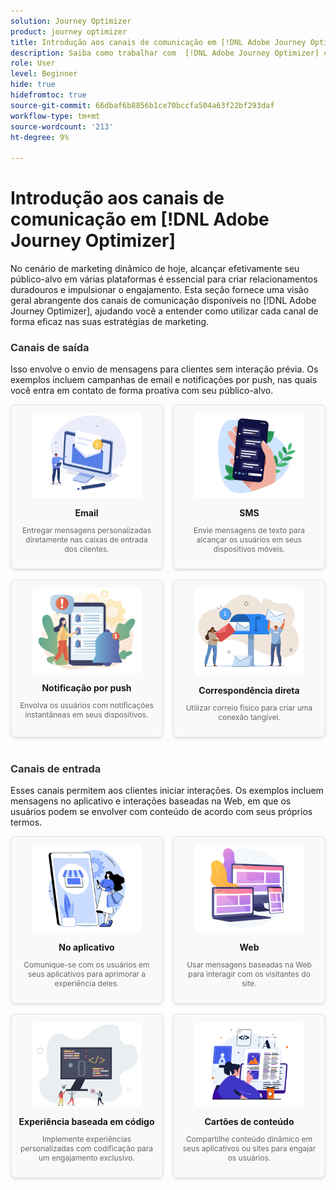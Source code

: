 ```yaml
---
solution: Journey Optimizer
product: journey optimizer
title: Introdução aos canais de comunicação em [!DNL Adobe Journey Optimizer]
description: Saiba como trabalhar com  [!DNL Adobe Journey Optimizer] canais de comunicação.
role: User
level: Beginner
hide: true
hidefromtoc: true
source-git-commit: 66dbaf6b8856b1ce70bccfa504a63f22bf293daf
workflow-type: tm+mt
source-wordcount: '213'
ht-degree: 9%

---
```


# Introdução aos canais de comunicação em [!DNL Adobe Journey Optimizer]

No cenário de marketing dinâmico de hoje, alcançar efetivamente seu público-alvo em várias plataformas é essencial para criar relacionamentos duradouros e impulsionar o engajamento. Esta seção fornece uma visão geral abrangente dos canais de comunicação disponíveis no [!DNL Adobe Journey Optimizer], ajudando você a entender como utilizar cada canal de forma eficaz nas suas estratégias de marketing.

<!-- Outbound Channels Section -->
<div style="margin-bottom: 40px;">
    <h3 style="margin-bottom: 16px; color: #333;">Canais de saída</h3>
    <p>Isso envolve o envio de mensagens para clientes sem interação prévia. Os exemplos incluem campanhas de email e notificações por push, nas quais você entra em contato de forma proativa com seu público-alvo.
</p>
    <div style="display: grid; grid-template-columns: repeat(auto-fit, minmax(160px, 1fr)); gap: 16px;">
        <!-- Card 1: Email -->
        <div style="border: 1px solid #e0e0e0; border-radius: 8px; padding: 12px; text-align: center; background-color: #f9f9f9; box-shadow: 0 2px 4px rgba(0,0,0,0.1);">
            <a href="../email/get-started-email.md"><img src="assets/do-not-localize/email.png" alt="Email" style="width: 80%; border-radius: 8px 8px 0 0;"></a>
            <h4 style="margin: 12px 0 8px;">Email</h4>
            <p style="font-size: 12px; color: #666;">Entregar mensagens personalizadas diretamente nas caixas de entrada dos clientes.</p>
        </div>
        <!-- Card 2: SMS -->
        <div style="border: 1px solid #e0e0e0; border-radius: 8px; padding: 12px; text-align: center; background-color: #f9f9f9; box-shadow: 0 2px 4px rgba(0,0,0,0.1);">
            <a href="../sms/get-started-sms.md"><img src="assets/do-not-localize/sms.png" alt="SMS" style="width: 80%; border-radius: 8px 8px 0 0;"></a>
            <h4 style="margin: 12px 0 8px;">SMS</h4>
            <p style="font-size: 12px; color: #666;">Envie mensagens de texto para alcançar os usuários em seus dispositivos móveis.</p>
        </div>
        <!-- Card 3: Push Notification -->
        <div style="border: 1px solid #e0e0e0; border-radius: 8px; padding: 12px; text-align: center; background-color: #f9f9f9; box-shadow: 0 2px 4px rgba(0,0,0,0.1);">
            <a href="../push/get-started-push.md"><img src="assets/do-not-localize/push.png" alt="Notificação por push" style="width: 80%; border-radius: 8px 8px 0 0;"></a>
            <h4 style="margin: 12px 0 8px;">Notificação por push</h4>
            <p style="font-size: 12px; color: #666;">Envolva os usuários com notificações instantâneas em seus dispositivos.</p>
        </div>
        <!-- Card 4: Direct Mail -->
        <div style="border: 1px solid #e0e0e0; border-radius: 8px; padding: 12px; text-align: center; background-color: #f9f9f9; box-shadow: 0 2px 4px rgba(0,0,0,0.1);">
            <a href="../direct-mail/get-started-direct-mail.md"><img src="assets/do-not-localize/direct-mail.jpg" alt="Correspondência direta" style="width: 80%; border-radius: 8px 8px 0 0;"></a>
            <h4 style="margin: 12px 0 8px;">Correspondência direta</h4>
            <p style="font-size: 12px; color: #666;">Utilizar correio físico para criar uma conexão tangível.</p>
        </div>
    </div>
</div>

<!-- Inbound Channels Section -->
<div>
    <h3 style="margin-bottom: 16px; color: #333;">Canais de entrada</h3>
    <p>Esses canais permitem aos clientes iniciar interações. Os exemplos incluem mensagens no aplicativo e interações baseadas na Web, em que os usuários podem se envolver com conteúdo de acordo com seus próprios termos.</p>
    <div style="display: grid; grid-template-columns: repeat(auto-fit, minmax(160px, 1fr)); gap: 16px;">
        <!-- Card 1: In-app -->
        <div style="border: 1px solid #e0e0e0; border-radius: 8px; padding: 12px; text-align: center; background-color: #f9f9f9; box-shadow: 0 2px 4px rgba(0,0,0,0.1);">
            <a href="../in-app/get-started-in-app.md"><img src="assets/do-not-localize/inapp.jpg" alt="No aplicativo" style="width: 80%; border-radius: 8px 8px 0 0;"></a>
            <h4 style="margin: 12px 0 8px;">No aplicativo</h4>
            <p style="font-size: 12px; color: #666;">Comunique-se com os usuários em seus aplicativos para aprimorar a experiência deles.</p>
        </div>
        <!-- Card 2: Web -->
        <div style="border: 1px solid #e0e0e0; border-radius: 8px; padding: 12px; text-align: center; background-color: #f9f9f9; box-shadow: 0 2px 4px rgba(0,0,0,0.1);">
            <a href="../web/get-started-web.md"><img src="assets/do-not-localize/web.jpg" alt="Web" style="width: 80%; border-radius: 8px 8px 0 0;"></a>
            <h4 style="margin: 12px 0 8px;">Web</h4>
            <p style="font-size: 12px; color: #666;">Usar mensagens baseadas na Web para interagir com os visitantes do site.</p>
        </div>
        <!-- Card 3: Code-based Experience -->
        <div style="border: 1px solid #e0e0e0; border-radius: 8px; padding: 12px; text-align: center; background-color: #f9f9f9; box-shadow: 0 2px 4px rgba(0,0,0,0.1);">
            <a href="../code-based/get-started-code-based.md"><img src="assets/do-not-localize/code.png" alt="Experiência baseada em código" style="width: 80%; border-radius: 8px 8px 0 0;"></a>
            <h4 style="margin: 12px 0 8px;">Experiência baseada em código</h4>
            <p style="font-size: 12px; color: #666;">Implemente experiências personalizadas com codificação para um engajamento exclusivo.</p>
        </div>
        <!-- Card 4: Content Cards -->
        <div style="border: 1px solid #e0e0e0; border-radius: 8px; padding: 12px; text-align: center; background-color: #f9f9f9; box-shadow: 0 2px 4px rgba(0,0,0,0.1);">
            <a href="../content-card/get-started-content-card.md"><img src="assets/do-not-localize/cards.png" alt="Cartões de conteúdo" style="width: 80%; border-radius: 8px 8px 0 0;"></a>
            <h4 style="margin: 12px 0 8px;">Cartões de conteúdo</h4>
            <p style="font-size: 12px; color: #666;">Compartilhe conteúdo dinâmico em seus aplicativos ou sites para engajar os usuários.</p>
        </div>
    </div>
</div>